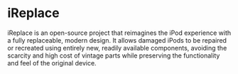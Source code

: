 # iReplace
iReplace is an open-source project that reimagines the iPod experience with a fully replaceable, modern design. It allows damaged iPods to be repaired or recreated using entirely new, readily available components, avoiding the scarcity and high cost of vintage parts while preserving the functionality and feel of the original device.
